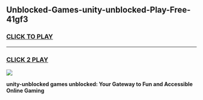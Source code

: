 
## Unblocked-Games-unity-unblocked-Play-Free-41gf3
<h3>
<a href="https://premium76.site?title=unity-unblocked&ref=18A1">CLICK TO PLAY</a></h3>
<hr>

<h3>
<a href="https://premium76.site?title=unity-unblocked&ref=18A1">CLICK 2 PLAY</a>
  
</h3>

<a href="https://premium76.site?title=unity-unblocked&ref=18A1"><img src="https://clearcache.store/games.png"></a>


**unity-unblocked games unblocked: Your Gateway to Fun and Accessible Online Gaming**
